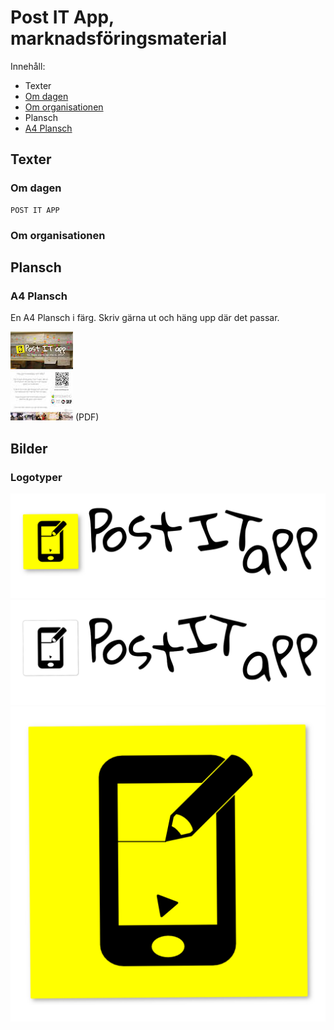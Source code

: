 # Post IT App, marknadsföringsmaterial

Innehåll:
- Texter
 - [Om dagen](#text-aboutday)
 - [Om organisationen](#text-aboutorganisation)
- Plansch
 - [A4 Plansch](#plansch-a4)
## Texter

### <a name="text-aboutday"></a> Om dagen

    POST IT APP

### <a name="text-aboutorganisation"></a>Om organisationen

## Plansch

### <a name="plansch-a4"></a>A4 Plansch
En A4 Plansch i färg. Skriv gärna ut och häng upp där det passar.

[![h](https://raw.githubusercontent.com/PostITapp/material2016/master/thumbnails/planscha4.jpg)](https://raw.githubusercontent.com/PostITapp/material2016/master/images/plansch/planscha4.pdf) (PDF)

## Bilder

### Logotyper
![Wide logo color](https://raw.githubusercontent.com/PostITapp/material2016/master/images/logo/logowide1250x416.png)
![Wide logo black and white](https://raw.githubusercontent.com/PostITapp/material2016/master/images/logo/logowide1250x416bw.png)
![Square logo](https://raw.githubusercontent.com/PostITapp/material2016/master/images/logo/postitapp-trans-square.png)
